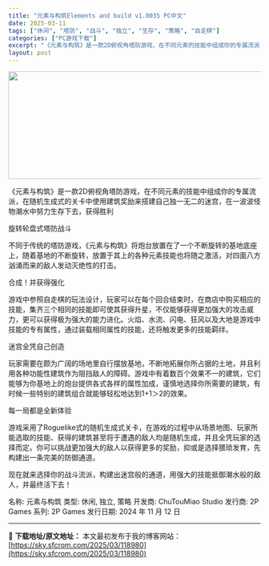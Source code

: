```yaml
---
title: "元素与构筑Elements and build v1.0035 PC中文"
date: 2025-03-11
tags: ["休闲", "塔防", "战斗", "独立", "生存", "策略", "自走棋"]
categories: ["PC游戏下载"]
excerpt: "《元素与构筑》是一款2D俯视角塔防游戏，在不同元素的技能中组成你的专属流派，在随机生成式的关卡中使用建筑奖励来搭建自己独一无二的迷宫，在一波波怪物潮水中努力生存下去，获得胜利 旋转轮盘式塔防战斗 不同于传统的塔防游戏，《元素与构筑》将炮台放置在了一个不断旋转的基地底座上，随着基地的不断旋转，放置于其&hellip;"
layout: post
---
```


<img class="aligncenter size-full wp-image-118981" src="https://sky.sfcrom.com/wp-content/uploads/2025/03/2025031115111858.webp" alt="" width="660" height="215" />

《元素与构筑》是一款2D俯视角塔防游戏，在不同元素的技能中组成你的专属流派，在随机生成式的关卡中使用建筑奖励来搭建自己独一无二的迷宫，在一波波怪物潮水中努力生存下去，获得胜利

旋转轮盘式塔防战斗

不同于传统的塔防游戏，《元素与构筑》将炮台放置在了一个不断旋转的基地底座上，随着基地的不断旋转，放置于其上的各种元素技能也将随之激活，对四面八方汹涌而来的敌人发动灭绝性的打击。

合成！并获得强化

游戏中参照自走棋的玩法设计，玩家可以在每个回合结束时，在商店中购买相应的技能，集齐三个相同的技能即可使其获得升星，不仅能够获得更加强大的攻击威力，更可以获得极为强大的能力进化。火焰、水流、闪电、狂风以及大地是游戏中技能的专有属性，通过装载相同属性的技能，还将触发更多的技能羁绊。

迷宫全凭自己创造

玩家需要在颇为广阔的场地里自行摆放基地，不断地拓展你所占据的土地，并且利用各种功能性建筑作为阻挡敌人的障碍。游戏中有着数百个效果不一的建筑，它们能够为你基地上的炮台提供各式各样的属性加成，谨慎地选择你所需要的建筑，有时候一些特别的建筑组合就能够轻松地达到1+1＞2的效果。

每一局都是全新体验

游戏采用了Roguelike式的随机生成式关卡，在游戏的过程中从场景地图、玩家所能选取的技能、获得的建筑甚至将于遭遇的敌人均是随机生成，并且全凭玩家的选择而定。你可以挑战更加强大的敌人以获得更多的奖励，抑或是选择猥琐发育，先构建出一条完美的防御通道。

现在就来选择你的战斗流派，构建出迷宫般的通道，用强大的技能抵御潮水般的敌人，并最终活下去！

名称: 元素与构筑
类型: 休闲, 独立, 策略
开发商: ChuTouMiao Studio
发行商: 2P Games
系列: 2P Games
发行日期: 2024 年 11 月 12 日

---
📖 **下载地址/原文地址：** 本文最初发布于我的博客网站：[https://sky.sfcrom.com/2025/03/118980](https://sky.sfcrom.com/2025/03/118980)
